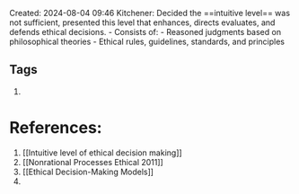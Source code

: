 Created: 2024-08-04 09:46
Kitchener: Decided the ==intuitive level== was not sufficient, presented this level that enhances, directs evaluates, and defends ethical decisions. 
	- Consists of:
		- Reasoned judgments based on philosophical theories
		- Ethical rules, guidelines, standards, and principles 




## Tags
1. 

# References:
1. [[Intuitive level of ethical decision making]]
2. [[Nonrational Processes Ethical 2011]]
3. [[Ethical Decision-Making Models]]
4. 



